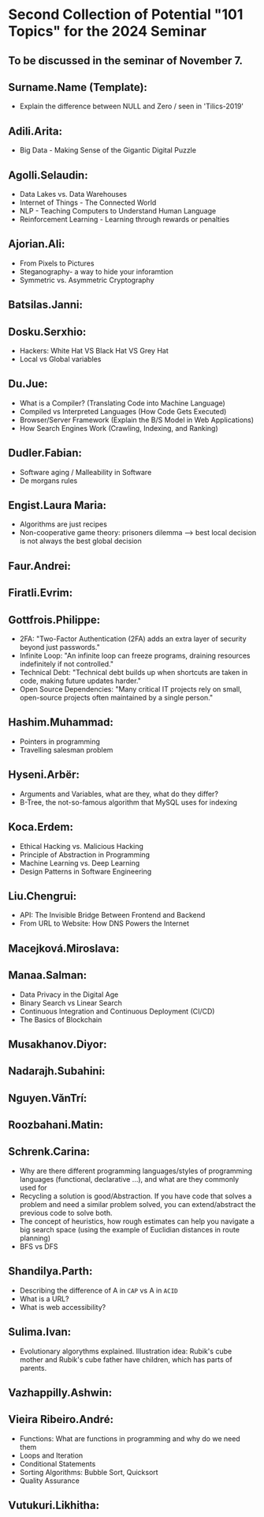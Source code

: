 # Second Collection of Potential "101 Topics" for the 2024 Seminar

To be discussed in the seminar of November 7.
---

## Surname.Name (Template):
- Explain the difference between NULL and Zero / seen in 'Tilics-2019'


## Adili.Arita:
- Big Data - Making Sense of the Gigantic Digital Puzzle


## Agolli.Selaudin:
- Data Lakes vs. Data Warehouses
- Internet of Things - The Connected World 
- NLP - Teaching Computers to Understand Human Language
- Reinforcement Learning - Learning through rewards or penalties

## Ajorian.Ali:
- From Pixels to Pictures
- Steganography- a way to hide your inforamtion
- Symmetric vs. Asymmetric Cryptography

## Batsilas.Janni:


## Dosku.Serxhio:
- Hackers: White Hat VS Black Hat VS Grey Hat
- Local vs Global variables


## Du.Jue:
- What is a Compiler? (Translating Code into Machine Language)
- Compiled vs Interpreted Languages (How Code Gets Executed)
- Browser/Server Framework (Explain the B/S Model in Web Applications)
- How Search Engines Work (Crawling, Indexing, and Ranking)

## Dudler.Fabian:
- Software aging / Malleability in Software
- De morgans rules


## Engist.Laura Maria:
- Algorithms are just recipes
- Non-cooperative game theory: prisoners dilemma --> best local decision is not always the best global decision

## Faur.Andrei:


## Firatli.Evrim:


## Gottfrois.Philippe:
- 2FA: "Two-Factor Authentication (2FA) adds an extra layer of security beyond just passwords."
- Infinite Loop: "An infinite loop can freeze programs, draining resources indefinitely if not controlled."
- Technical Debt: "Technical debt builds up when shortcuts are taken in code, making future updates harder."
- Open Source Dependencies: "Many critical IT projects rely on small, open-source projects often maintained by a single person."

## Hashim.Muhammad:
- Pointers in programming
- Travelling salesman problem

## Hyseni.Arbër:
- Arguments and Variables, what are they, what do they differ?
- B-Tree, the not-so-famous algorithm that MySQL uses for indexing


## Koca.Erdem:
- Ethical Hacking vs. Malicious Hacking
- Principle of Abstraction in Programming
- Machine Learning vs. Deep Learning
- Design Patterns in Software Engineering 


## Liu.Chengrui:
- API: The Invisible Bridge Between Frontend and Backend
- From URL to Website: How DNS Powers the Internet


## Macejková.Miroslava:  


## Manaa.Salman:
- Data Privacy in the Digital Age
- Binary Search vs Linear Search
- Continuous Integration and Continuous Deployment (CI/CD)
- The Basics of Blockchain


## Musakhanov.Diyor:


## Nadarajh.Subahini:


## Nguyen.VănTrí:


## Roozbahani.Matin:


## Schrenk.Carina:
- Why are there different programming languages/styles of programming languages (functional, declarative ...), and what are they commonly used for 
- Recycling a solution is good/Abstraction. If you have code that solves a problem and need a similar problem solved, you can extend/abstract the previous code to solve both.
- The concept of heuristics, how rough estimates can help you navigate a big search space (using the example of Euclidian distances in route planning)
- BFS vs DFS 

## Shandilya.Parth:
- Describing the difference of A in `CAP` vs A in `ACID`
- What is a URL?
- What is web accessibility?


## Sulima.Ivan:
- Evolutionary algorythms explained. Illustration idea: Rubik's cube mother and Rubik's cube father have children, which has parts of parents.

## Vazhappilly.Ashwin:


## Vieira Ribeiro.André:
- Functions: What are functions in programming and why do we need them
- Loops and Iteration
- Conditional Statements
- Sorting Algorithms: Bubble Sort, Quicksort
- Quality Assurance

## Vutukuri.Likhitha:

